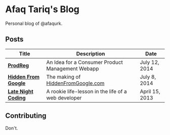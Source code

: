 # Afaq Tariq's Blog

Personal blog of @afaqurk.

## Posts

| Title | Description | Date |
|-------|-------------|------|
|[**ProdReg**](https://github.com/afaqurk/blog-afaqurk/blob/master/posts/2014-07-12-prodreg.md) | An Idea for a Consumer Product Management Webapp| July 12, 2014 |
|[**Hidden From Google**](https://github.com/afaqurk/blog-afaqurk/blob/master/posts/2014-07-08-hidden-from-google.md) | The making of [HiddenFromGoogle.com](http://HiddenFromGoogle.afaqtariq.com) | July 8, 2014 |
|[**Late Night Coding**](https://github.com/afaqurk/blog-afaqurk/blob/master/posts/2013-04-15-late-night-coding.md) | A rookie life-lesson in the life of a web developer | April 15, 2013 |

## Contributing
Don't.

##
